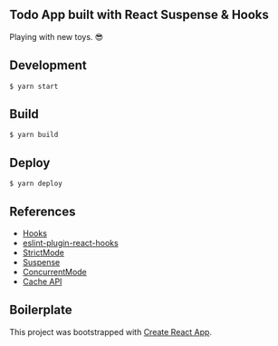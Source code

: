 ## Todo App built with React Suspense & Hooks

Playing with new toys. :sunglasses:

## Development

`$ yarn start`

## Build

`$ yarn build`

## Deploy

`$ yarn deploy`

## References

- [Hooks](https://reactjs.org/docs/hooks-reference.html)
- [eslint-plugin-react-hooks](https://www.npmjs.com/package/eslint-plugin-react-hooks)
- [StrictMode](https://reactjs.org/docs/strict-mode.html)
- [Suspense](https://reactjs.org/docs/code-splitting.html#suspense)
- [ConcurrentMode](https://github.com/sw-yx/fresh-concurrent-react/blob/master/apis/roots.md#reactdomcreateroot-and-rootrender)
- [Cache API](https://github.com/facebook/react/pull/13337#issuecomment-425974864)

## Boilerplate

This project was bootstrapped with [Create React App](https://github.com/facebook/create-react-app).
